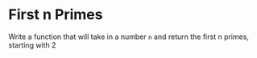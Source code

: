 # First n Primes
Write a function that will take in a number `n` and return the first n primes, starting with 2
